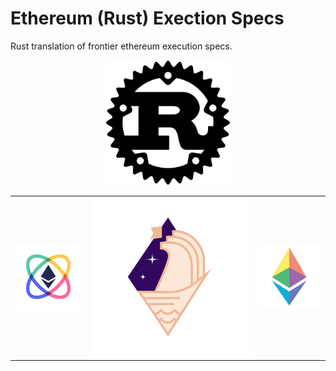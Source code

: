 # Ethereum (Rust) Exection Specs

Rust translation of frontier ethereum execution specs.

<p align="center"><img src=".imgs/../imgs/rust_logo.png" width="200px" style="margin: 0 auto;"></p>

| | | |
|-|-|-|
| ![EthGlobal](./imgs/ethglobal.png) | ![EthLisbon](./imgs/ethglobla_lisbon.png) | ![Ethereum](./imgs/eth.jpeg) |

